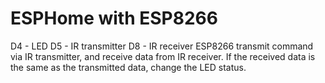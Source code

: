 # ESPHome with ESP8266 
D4 - LED
D5 - IR transmitter
D8 - IR receiver
ESP8266 transmit command via IR transmitter, and receive data from IR receiver. If the received data is the same as the transmitted data, change the LED status.
